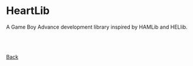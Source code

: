 <html>
<body>
<h1>HeartLib</h1>
<p>A Game Boy Advance development library inspired by HAMLib and HELlib.</p> <br />
</body>
<br />
<br />
<a href="..">Back</a><br />
</html>